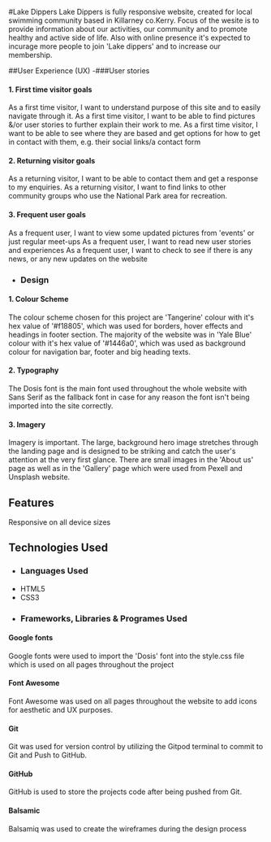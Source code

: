 #Lake Dippers
Lake Dippers is fully responsive website, created for local swimming community based in Killarney co.Kerry. Focus of the wesite is to provide information about our activities, our community and to promote healthy and active side of life. Also with online presence it's expected to incurage more people to join 'Lake dippers' and to increase our membership.

##User Experience (UX)
-###User stories
#### 1. First time visitor goals
As a first time visitor, I want to understand purpose of this site and to easily navigate through it.
As a first time visitor, I want to be able to find pictures &/or user stories to further explain their work to me.
 As a first time visitor, I want to be able to see where they are based and get options for how to get in contact with them, e.g. their social links/a contact form
####  2.  Returning visitor goals
 As a returning visitor, I want to be able to contact them and get a response to my enquiries.
 As a returning visitor, I want to find links to other community groups who use the National Park area for recreation.
#### 3. Frequent user goals
 As a frequent user, I want to view some updated pictures from 'events' or just regular meet-ups
 As a frequent user, I want to read new user stories and experiences 
 As a frequent user, I want to check to see if there is any news, or any new updates on the website

 - ### Design
#### 1. Colour Scheme
The colour scheme chosen for this project are 'Tangerine' colour with it's hex value of '#f18805', which was used for borders, hover effects and headings in footer section. The majority of the website was in 'Yale Blue' colour with it's hex value of '#1446a0', which was used as background colour for navigation bar, footer and big heading texts. 

#### 2. Typography 
The Dosis font is the main font used throughout the whole website with Sans Serif as the fallback font in case for any reason the font isn't being imported into the site correctly.

  #### 3. Imagery
Imagery is important. The large, background hero image stretches through the landing page and is designed to be striking and catch the user's attention at the very first glance. There are small images in the 'About us' page as well as in the 'Gallery' page which were used from Pexell and Unsplash website.

## Features 
Responsive on all device sizes

## Technologies Used 
- ### Languages Used 
- HTML5 
- CSS3
- ### Frameworks, Libraries & Programes Used
 #### Google fonts
Google fonts were used to import the 'Dosis' font into the style.css file which is used on all pages throughout the project
 #### Font Awesome
Font Awesome was used on all pages throughout the website to add icons for aesthetic and UX purposes.
 #### Git
Git was used for version control by utilizing the Gitpod terminal to commit to Git and Push to GitHub.
  #### GitHub
GitHub is used to store the projects code after being pushed from Git.
 #### Balsamic
Balsamiq was used to create the wireframes during the design process